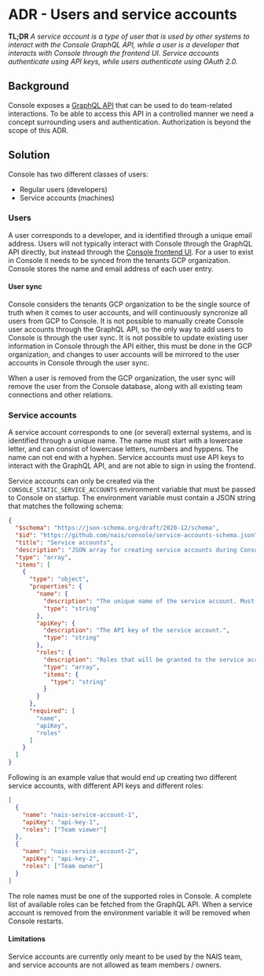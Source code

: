 # ADR - Users and service accounts
**TL;DR** *A service account is a type of user that is used by other systems to interact with the Console GraphQL API, while a user is a developer that interacts with Console through the frontend UI. Service accounts authenticate using API keys, while users authenticate using OAuth 2.0.*

## Background
Console exposes a [GraphQL API](https://graphql.org/) that can be used to do team-related interactions. To be able to access this API in a controlled manner we need a concept surrounding users and authentication. Authorization is beyond the scope of this ADR.

## Solution
Console has two different classes of users:

- Regular users (developers)
- Service accounts (machines)

### Users
A user corresponds to a developer, and is identified through a unique email address. Users will not typically interact with Console through the GraphQL API directly, but instead through the [Console frontend UI](https://github.com/nais/console-frontend-elm). For a user to exist in Console it needs to be synced from the tenants GCP organization. Console stores the name and email address of each user entry.

#### User sync
Console considers the tenants GCP organization to be the single source of truth when it comes to user accounts, and will continuously syncronize all users from GCP to Console. It is not possible to manually create Console user accounts through the GraphQL API, so the only way to add users to Console is through the user sync. It is not possible to update existing user information in Console through the API either, this must be done in the GCP organization, and changes to user accounts will be mirrored to the user accounts in Console through the user sync.

When a user is removed from the GCP organization, the user sync will remove the user from the Console database, along with all existing team connections and other relations.

### Service accounts
A service account corresponds to one (or several) external systems, and is identified through a unique name. The name must start with a lowercase letter, and can consist of lowercase letters, numbers and hyppens. The name can not end with a hyphen. Service accounts must use API keys to interact with the GraphQL API, and are not able to sign in using the frontend.

Service accounts can only be created via the `CONSOLE_STATIC_SERVICE_ACCOUNTS` environment variable that must be passed to Console on startup. The environment variable must contain a JSON string that matches the following schema:

```json
{
  "$schema": "https://json-schema.org/draft/2020-12/schema",
  "$id": "https://github.com/nais/console/service-accounts-schema.json",
  "title": "Service accounts",
  "description": "JSON array for creating service accounts during Console startup",
  "type": "array",
  "items": [
    {
      "type": "object",
      "properties": {
        "name": {
          "description": "The unique name of the service account. Must have the `nais-` prefix.",
          "type": "string"
        },
        "apiKey": {
          "description": "The API key of the service account.",
          "type": "string"
        },
        "roles": {
          "description": "Roles that will be granted to the service account.",
          "type": "array",
          "items": {
            "type": "string"
          }
        }
      },
      "required": [
        "name",
        "apiKey",
        "roles"
      ]
    }
  ]
}
```

Following is an example value that would end up creating two different service accounts, with different API keys and different roles:

```json
[
  {
    "name": "nais-service-account-1",
    "apiKey": "api-key-1",
    "roles": ["Team viewer"]
  },
  {
    "name": "nais-service-account-2",
    "apiKey": "api-key-2",
    "roles": ["Team owner"]
  }
]
```

The role names must be one of the supported roles in Console. A complete list of available roles can be fetched from the GraphQL API. When a service account is removed from the environment variable it will be removed when Console restarts.

#### Limitations
Service accounts are currently only meant to be used by the NAIS team, and service accounts are not allowed as team members / owners.
